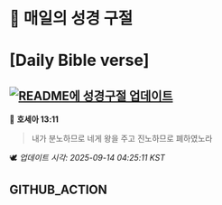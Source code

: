 # 🙏 매일의 성경 구절
# [Daily Bible verse]
## [![README에 성경구절 업데이트](https://github.com/DONGSUKA/first_test/actions/workflows/update-readme-bible.yml/badge.svg)](https://github.com/DONGSUKA/first_test/actions/workflows/update-readme-bible.yml)
<!-- START_BIBLE_VERSE -->
📖 **호세아 13:11**
> 내가 분노하므로 네게 왕을 주고 진노하므로 폐하였노라

🕊️ _업데이트 시각: 2025-09-14 04:25:11 KST_
  <!-- END_BIBLE_VERSE -->
## GITHUB_ACTION
